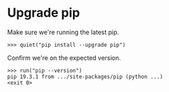 # Upgrade pip

Make sure we're running the latest pip.

    >>> quiet("pip install --upgrade pip")

Confirm we're on the expected version.

    >>> run("pip --version")
    pip 19.3.1 from .../site-packages/pip (python ...)
    <exit 0>
